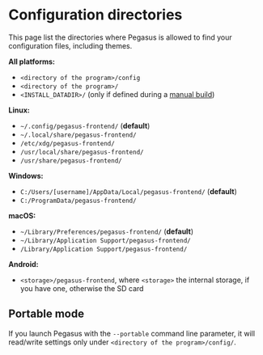 # Configuration directories

This page list the directories where Pegasus is allowed to find your configuration files, including themes.

**All platforms:**

- `<directory of the program>/config`
- `<directory of the program>/`
- `<INSTALL_DATADIR>/` (only if defined during a [manual build](../dev/build.md))

**Linux:**

- `~/.config/pegasus-frontend/` (**default**)
- `~/.local/share/pegasus-frontend/`
- `/etc/xdg/pegasus-frontend/`
- `/usr/local/share/pegasus-frontend/`
- `/usr/share/pegasus-frontend/`

**Windows:**

- `C:/Users/[username]/AppData/Local/pegasus-frontend/` (**default**)
- `C:/ProgramData/pegasus-frontend/`

**macOS:**

- `~/Library/Preferences/pegasus-frontend/` (**default**)
- `~/Library/Application Support/pegasus-frontend/`
- `/Library/Application Support/pegasus-frontend/`

**Android:**

- `<storage>/pegasus-frontend`, where `<storage>` the internal storage, if you have one, otherwise the SD card

## Portable mode

If you launch Pegasus with the `--portable` command line parameter, it will read/write settings only under `<directory of the program>/config/`.
